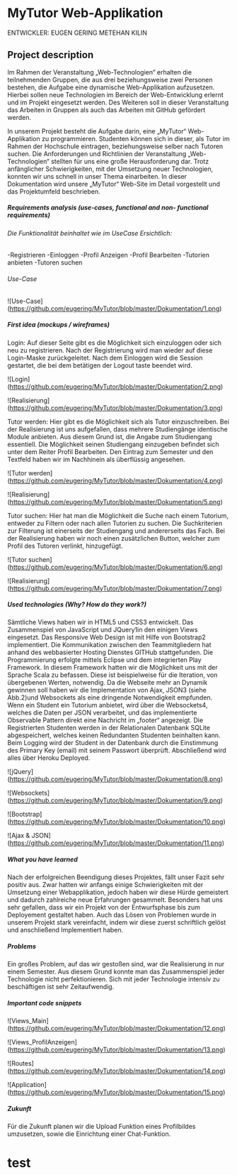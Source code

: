 MyTutor Web-Applikation
=======
ENTWICKLER:         EUGEN GERING 
                    METEHAN KILIN

Project description
----------------------------------------------------------------------------------------------
Im Rahmen der Veranstaltung „Web-Technologien“ erhalten die teilnehmenden Gruppen, die aus drei 
beziehungsweise zwei Personen bestehen, die Aufgabe eine dynamische Web-Applikation aufzusetzen. 
Hierbei sollen neue Technologien im Bereich der Web-Entwicklung erlernt und im Projekt eingesetzt 
werden. Des Weiteren soll in dieser Veranstaltung das Arbeiten in Gruppen als auch das Arbeiten mit 
GitHub gefördert werden.

In unserem Projekt besteht die Aufgabe darin, eine „MyTutor“ Web-Applikation zu programmieren. 
Studenten können sich in dieser, als Tutor im Rahmen der Hochschule eintragen, beziehungsweise selber
nach Tutoren suchen. Die Anforderungen und Richtlinien der Veranstaltung „Web-Technologien“ stellten 
für uns eine große Herausforderung dar. Trotz anfänglicher Schwierigkeiten, mit der Umsetzung neuer 
Technologien, konnten wir uns schnell in unser Thema einarbeiten. In dieser Dokumentation wird unsere 
„MyTutor“ Web-Site im Detail vorgestellt und das Projektumfeld beschrieben.

##### Requirements analysis (use-cases, functional and non- functional requirements)
###### Die Funktionalität beinhaltet wie im UseCase Ersichtlich: 
-Registrieren
-Einloggen
-Profil Anzeigen
-Profil Bearbeiten 
-Tutorien anbieten 
-Tutoren suchen

###### Use-Case
![Use-Case]
(https://github.com/eugering/MyTutor/blob/master/Dokumentation/1.png)


##### First idea (mockups / wireframes)
Login:
Auf dieser Seite gibt es die Möglichkeit sich einzuloggen oder sich neu zu registrieren. Nach der 
Registrierung wird man wieder auf diese Login-Maske zurückgeleitet.
Nach dem Einloggen wird die Session gestartet, die bei dem betätigen der Logout taste beendet wird.

![Login]
(https://github.com/eugering/MyTutor/blob/master/Dokumentation/2.png)

![Realisierung]
(https://github.com/eugering/MyTutor/blob/master/Dokumentation/3.png)

Tutor werden:
Hier gibt es die Möglichkeit sich als Tutor einzuschreiben. Bei der Realisierung ist uns aufgefallen, 
dass mehrere Studiengänge identische Module anbieten. Aus diesem Grund ist, die Angabe zum Studiengang
essentiell. Die Möglichkeit seinen Studiengang einzugeben befindet sich unter dem Reiter Profil 
Bearbeiten. Den Eintrag zum Semester und den Textfeld haben wir im Nachhinein als überflüssig
angesehen.

![Tutor werden]
(https://github.com/eugering/MyTutor/blob/master/Dokumentation/4.png)

![Realisierung]
(https://github.com/eugering/MyTutor/blob/master/Dokumentation/5.png)

Tutor suchen:
Hier hat man die Möglichkeit die Suche nach einem Tutorium, entweder zu Filtern oder nach allen 
Tutorien zu suchen. Die Suchkriterien zur Filterung ist einerseits der Studiengang und andererseits
das Fach. Bei der Realisierung haben wir noch einen zusätzlichen Button, welcher zum Profil des 
Tutoren verlinkt, hinzugefügt.

![Tutor suchen]
(https://github.com/eugering/MyTutor/blob/master/Dokumentation/6.png)

![Realisierung]
(https://github.com/eugering/MyTutor/blob/master/Dokumentation/7.png)



##### Used technologies (Why? How do they work?)

Sämtliche Views haben wir in HTML5 und CSS3 entwickelt. Das Zusammenspiel von JavaScript und JQuery1in 
den einigen Views eingesetzt. Das Responsive Web Design ist mit Hilfe von Bootstrap2 implementiert. 
Die Kommunikation zwischen den Teammitgliedern hat anhand des webbasierter Hosting Dienstes GITHub 
stattgefunden. Die Programmierung erfolgte mittels Eclipse und dem integrierten Play Framework. In 
diesem Framework hatten wir die Möglichkeit uns mit der Sprache Scala zu befassen. Diese ist 
beispielweise für die Iteration, von übergebenen Werten, notwendig. Da die Webseite mehr an Dynamik 
gewinnen soll haben wir die Implementation von Ajax, JSON3 (siehe Abb.2)und Websockets als eine 
dringende Notwendigkeit empfunden. Wenn ein Student ein Tutorium anbietet, wird über die Websockets4, 
welches die Daten per JSON verarbeitet, und das implementierte Observable Pattern direkt eine 
Nachricht im „footer“ angezeigt. Die Registrierten Studenten werden in der Relationalen Datenbank 
SQLite
abgespeichert, welches keinen Redundanten Studenten beinhalten kann. Beim Logging wird der Student in 
der Datenbank durch die Einstimmung des Primary Key (email) mit seinem Passwort überprüft. 
Abschließend wird alles über Heroku Deployed.

![jQuery]
(https://github.com/eugering/MyTutor/blob/master/Dokumentation/8.png)

![Websockets]
(https://github.com/eugering/MyTutor/blob/master/Dokumentation/9.png)

![Bootstrap]
(https://github.com/eugering/MyTutor/blob/master/Dokumentation/10.png)

![Ajax & JSON]
(https://github.com/eugering/MyTutor/blob/master/Dokumentation/11.png)


##### What you have learned


Nach der erfolgreichen Beendigung dieses Projektes, fällt unser Fazit sehr positiv aus. Zwar hatten 
wir anfangs einige Schwierigkeiten mit der Umsetzung einer Webapplikation, jedoch haben wir diese 
Hürde gemeistert und dadurch zahlreiche neue Erfahrungen gesammelt. Besonders hat uns sehr gefallen, 
dass wir ein Projekt von der Entwurfsphase bis zum Deployement gestaltet haben. Auch das Lösen von 
Problemen wurde in unserem Projekt stark vereinfacht, indem wir diese zuerst schriftlich gelöst und 
anschließend Implementiert haben.



##### Problems

Ein großes Problem, auf das wir gestoßen sind, war die Realisierung in nur einem
Semester. Aus diesem Grund konnte man das Zusammenspiel jeder Technologie
nicht perfektionieren. Sich mit jeder Technologie intensiv zu beschäftigen ist sehr Zeitaufwendig.


##### Important code snippets

![Views_Main]
(https://github.com/eugering/MyTutor/blob/master/Dokumentation/12.png)

![Views_ProfilAnzeigen]
(https://github.com/eugering/MyTutor/blob/master/Dokumentation/13.png)

![Routes]
(https://github.com/eugering/MyTutor/blob/master/Dokumentation/14.png)

![Application]
(https://github.com/eugering/MyTutor/blob/master/Dokumentation/15.png)

##### Zukunft

Für die Zukunft planen wir die Upload Funktion eines Profilbildes umzusetzen, sowie die Einrichtung 
einer Chat-Funktion.
# test
